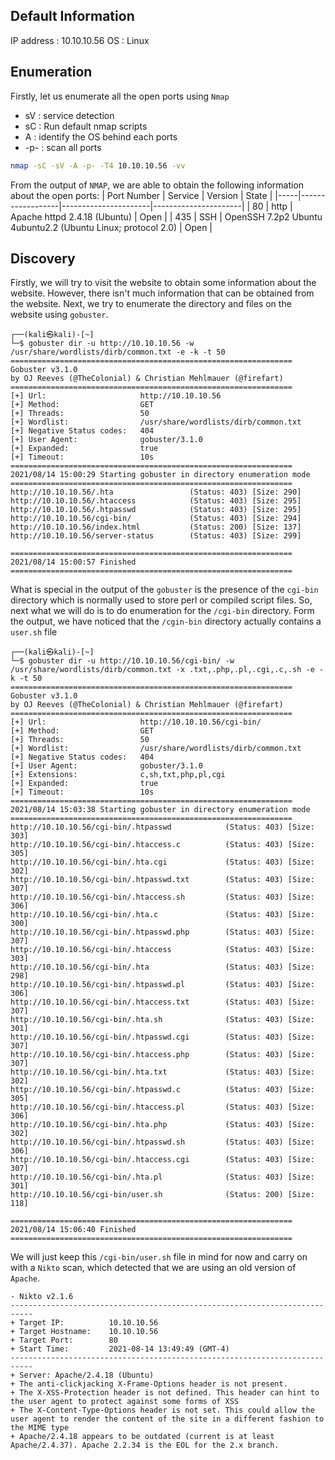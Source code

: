 ## Default Information
IP address : 10.10.10.56
OS : Linux

## Enumeration
Firstly, let us enumerate all the open ports using ```Nmap```
* sV : service detection
* sC : Run default nmap scripts
* A : identify the OS behind each ports
* -p- : scan all ports

```bash
nmap -sC -sV -A -p- -T4 10.10.10.56 -vv
```

From the output of ```NMAP```, we are able to obtain the following information about the open ports:
| Port Number | Service | Version | State |
|-----|------------------|----------------------|----------------------|
| 80	| http | Apache httpd 2.4.18 (Ubuntu) | Open |
| 435	| SSH | OpenSSH 7.2p2 Ubuntu 4ubuntu2.2 (Ubuntu Linux; protocol 2.0) | Open |

## Discovery
Firstly, we will try to visit the website to obtain some information about the website. However, there isn't much information that can be obtained from the website.
Next, we try to enumerate the directory and files on the website using ```gobuster```.
```
┌──(kali㉿kali)-[~]
└─$ gobuster dir -u http://10.10.10.56 -w /usr/share/wordlists/dirb/common.txt -e -k -t 50
===============================================================
Gobuster v3.1.0
by OJ Reeves (@TheColonial) & Christian Mehlmauer (@firefart)
===============================================================
[+] Url:                     http://10.10.10.56
[+] Method:                  GET
[+] Threads:                 50
[+] Wordlist:                /usr/share/wordlists/dirb/common.txt
[+] Negative Status codes:   404
[+] User Agent:              gobuster/3.1.0
[+] Expanded:                true
[+] Timeout:                 10s
===============================================================
2021/08/14 15:00:29 Starting gobuster in directory enumeration mode
===============================================================
http://10.10.10.56/.hta                 (Status: 403) [Size: 290]
http://10.10.10.56/.htaccess            (Status: 403) [Size: 295]
http://10.10.10.56/.htpasswd            (Status: 403) [Size: 295]
http://10.10.10.56/cgi-bin/             (Status: 403) [Size: 294]
http://10.10.10.56/index.html           (Status: 200) [Size: 137]
http://10.10.10.56/server-status        (Status: 403) [Size: 299]
                                                                 
===============================================================
2021/08/14 15:00:57 Finished
===============================================================

```
What is special in the output of the ```gobuster``` is the presence of the ```cgi-bin``` directory which is normally used to store perl or compiled script files. So, next what we
will do is to do enumeration for the ```/cgi-bin``` directory. Form the output, we have noticed that the ```/cgin-bin``` directory actually contains a ```user.sh``` file
```
┌──(kali㉿kali)-[~]
└─$ gobuster dir -u http://10.10.10.56/cgi-bin/ -w /usr/share/wordlists/dirb/common.txt -x .txt,.php,.pl,.cgi,.c,.sh -e -k -t 50
===============================================================
Gobuster v3.1.0
by OJ Reeves (@TheColonial) & Christian Mehlmauer (@firefart)
===============================================================
[+] Url:                     http://10.10.10.56/cgi-bin/
[+] Method:                  GET
[+] Threads:                 50
[+] Wordlist:                /usr/share/wordlists/dirb/common.txt
[+] Negative Status codes:   404
[+] User Agent:              gobuster/3.1.0
[+] Extensions:              c,sh,txt,php,pl,cgi
[+] Expanded:                true
[+] Timeout:                 10s
===============================================================
2021/08/14 15:03:38 Starting gobuster in directory enumeration mode
===============================================================
http://10.10.10.56/cgi-bin/.htpasswd            (Status: 403) [Size: 303]
http://10.10.10.56/cgi-bin/.htaccess.c          (Status: 403) [Size: 305]
http://10.10.10.56/cgi-bin/.hta.cgi             (Status: 403) [Size: 302]
http://10.10.10.56/cgi-bin/.htpasswd.txt        (Status: 403) [Size: 307]
http://10.10.10.56/cgi-bin/.htaccess.sh         (Status: 403) [Size: 306]
http://10.10.10.56/cgi-bin/.hta.c               (Status: 403) [Size: 300]
http://10.10.10.56/cgi-bin/.htpasswd.php        (Status: 403) [Size: 307]
http://10.10.10.56/cgi-bin/.htaccess            (Status: 403) [Size: 303]
http://10.10.10.56/cgi-bin/.hta                 (Status: 403) [Size: 298]
http://10.10.10.56/cgi-bin/.htpasswd.pl         (Status: 403) [Size: 306]
http://10.10.10.56/cgi-bin/.htaccess.txt        (Status: 403) [Size: 307]
http://10.10.10.56/cgi-bin/.hta.sh              (Status: 403) [Size: 301]
http://10.10.10.56/cgi-bin/.htpasswd.cgi        (Status: 403) [Size: 307]
http://10.10.10.56/cgi-bin/.htaccess.php        (Status: 403) [Size: 307]
http://10.10.10.56/cgi-bin/.hta.txt             (Status: 403) [Size: 302]
http://10.10.10.56/cgi-bin/.htpasswd.c          (Status: 403) [Size: 305]
http://10.10.10.56/cgi-bin/.htaccess.pl         (Status: 403) [Size: 306]
http://10.10.10.56/cgi-bin/.hta.php             (Status: 403) [Size: 302]
http://10.10.10.56/cgi-bin/.htpasswd.sh         (Status: 403) [Size: 306]
http://10.10.10.56/cgi-bin/.htaccess.cgi        (Status: 403) [Size: 307]
http://10.10.10.56/cgi-bin/.hta.pl              (Status: 403) [Size: 301]
http://10.10.10.56/cgi-bin/user.sh              (Status: 200) [Size: 118]
                                                                         
===============================================================
2021/08/14 15:06:40 Finished
===============================================================
```
We will just keep this ```/cgi-bin/user.sh``` file in mind for now and carry on with a `Nikto` scan, which detected that we are using an old version of ```Apache```.
```
- Nikto v2.1.6
---------------------------------------------------------------------------
+ Target IP:          10.10.10.56
+ Target Hostname:    10.10.10.56
+ Target Port:        80
+ Start Time:         2021-08-14 13:49:49 (GMT-4)
---------------------------------------------------------------------------
+ Server: Apache/2.4.18 (Ubuntu)
+ The anti-clickjacking X-Frame-Options header is not present.
+ The X-XSS-Protection header is not defined. This header can hint to the user agent to protect against some forms of XSS
+ The X-Content-Type-Options header is not set. This could allow the user agent to render the content of the site in a different fashion to the MIME type
+ Apache/2.4.18 appears to be outdated (current is at least Apache/2.4.37). Apache 2.2.34 is the EOL for the 2.x branch.
```
